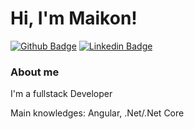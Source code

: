 # Hi, I'm Maikon!

[![Github Badge](https://img.shields.io/badge/-Github-000?style=flat-square&logo=Github&logoColor=white&link=https://github.com/maikondbatista)](https://github.com/maikondbatista)
[![Linkedin Badge](https://img.shields.io/badge/-LinkedIn-blue?style=flat-square&logo=Linkedin&logoColor=white&link=https://www.linkedin.com/in/maikondbatista/)](https://www.linkedin.com/in/maikondbatista/)

### About me
I'm a fullstack Developer

Main knowledges: Angular, .Net/.Net Core
